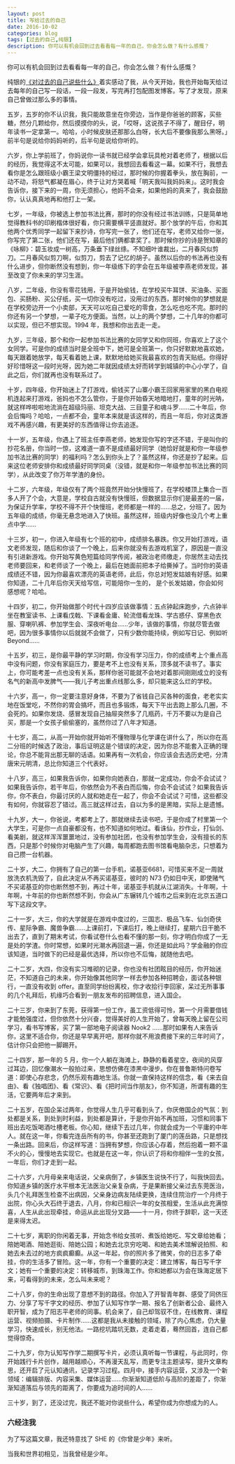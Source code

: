 ```yaml
---
layout: post
title: 写给过去的自己
date: 2016-10-02
categories: blog
tags: [过去的自己,纯银]
description: 你可以有机会回到过去看看每一年的自己，你会怎么做？有什么感慨？
---
```


你可以有机会回到过去看看每一年的自己，你会怎么做？有什么感慨？

纯银的[《对过去的自己说些什么》](http://t.cn/R5thZFj)着实感动了我，从今天开始，我也开始每天给过去每年的自己写一段话，一段一段发，写完再打包配图发博客。写了才发现，原来自己曾做过那么多的事情。

五岁，五岁的你不认识我，我只能故意坐在你旁边，当作是你爸爸的顾客，买些糖，然分几颗给你，然后摸摸你的头，说，「哎呀，这说孩子不得了，醒目仔，明年读书一定拿第一。哈哈，小时候皮肤还那那么白呀，长大后不要像我那么黑呀。」前半句是说给你妈妈听的，后半句是说给你听的。

六岁，你上学前班了，你妈说你一读书就已经学会拿玩具枪对着老师了，根据以后的经历，我觉得这不太可能，如果可以，我想回去看看这一幕。如果不行，我想去看你是怎么跟班级小霸王梁文明僵持的经过，那时候的你握着拳头，放在胸前，一动不动，将怒气都凝在眉心，终于让对方哭着喊「明天我叫我妈妈来」。这时我会告诉你，接下来的一周，你无须担心，他妈不会来，如果他妈的真来了，我会鼓励你，认认真真地再和他打上一架。

七岁，一年级，你被选上参加书法比赛，那时的你没有经过书法训练，只是简单地觉得教科书的印刷楷体很好看，你只需要横平竖直就好。那个放学的午后，你和其他两个优秀同学一起留下来抄诗，你写完一张了，他们还在写，老师又给你一张，你写完了第二张，他们还在写，最后他们俩都拿奖了。那时候你抄的诗是贺知章的《咏柳》：碧玉妆成一树高，万条垂下绿丝绦。不知细叶谁裁出，二月春风似剪刀。二月春风似剪刀啊，似剪刀，剪去了记忆的胡子。虽然以后你的书法再也没有什么进步，但你断然没有想到，你一年级练下的字会在五年级被李燕老师发现，甚至改变了你未来的学习生涯。

八岁，二年级，你没有零花钱用，于是开始偷钱，在学校买牛耳饼、买油条、买面包、买肠粉、买公仔纸，买一切你没有吃过，没用过的东西，那时候你的梦想就是在学校旁边开一个小卖部，天天可以吃自己爱吃的零食，怎么吃也吃不完。那时的你还有另一个梦想，一辈子吃方便面。当然，以上的两个梦想，二十几年的你都可以实现，但已不想实现。1994 年，我想和你出去走一走。

九岁，三年级，那个和你一起参加书法比赛的女同学又和你同班，你喜欢上了这个女同学。可是你的成绩当时是全班中下，她可是全班第一，你只好默默地喜欢她，每天跟着她放学，每天看着她上课，默默地给她买我最喜欢的包青天贴纸。你得好好珍惜呀这一段时光呀，因为她二年就因成绩太好而转学到城镇的中心小学了，自此之后，你们就再也没有联系过了。

十岁，四年级，你开始迷上了打游戏，偷钱买了山寨小霸王回家用家里的黑白电视机连起来打游戏，爸妈也不怎么管你，于是你开始昏天地暗地打，童年的时光呐，就这样哗啦啦地流淌在超级玛丽、坦克大战、三目童子和魂斗罗……二十年后，你会后悔吗？哈哈，一点都不会，童年本来就是该这样的，而且一年后，你对这类游戏不再感兴趣，有更美好的东西值得让你去追逐。

十一岁，五年级，你遇上了班主任李燕老师，她发现你写的字还不错，于是叫你的抄花名册，你当时一惊，这难道一直不是成绩最好同学（她恰好就是和你一年级参加书法比赛的同学）的福利吗？怎么到你头上了？虽然这样，你还是抄了起来。后来这位老师安排你和成绩最好同学同桌（没错，就是和你一年级参加书法比赛的同学），从此改变了你万年学渣的身份。

十二岁，六年级，年级仅有了两个班竟然开始分快慢班了，在学校楼顶上集合一百多人开了个会，大意是，学校自古就没有快慢班，但数据显示你们是最差的一届，为保证升学率，学校不得不开个快慢班，老师都是一样的……总之，分班了。因为五年级的成绩，你毫无悬念地进入了快班。虽然这样，班级内好像也没几个考上重点中学……

十三岁，初一，你进入年级有七个班的初中，成绩排名暴跌。你又开始打游戏，语文老师发现，随后和你谈了一个晚上，后来你就没有去游戏机室了，原因是一直没有引进新游戏。你开始写黄色短篇给同学传阅，被政治老师缴走，你居然主动去找老师要回来，和老师谈了一个晚上，最后在她面前把本子给撕掉了。当时你的英语成绩还不错，因为你最喜欢漂亮的英语老师，此后，你总对短发姑娘有好感。如果你知道，二十几年后你天天给写信，可能陪你一生的， 是个长发姑娘，你会如何感想呢？哈哈。

十四岁，初二，你开始做那个时代十四岁应该做事情：五点钟起床跑步，六点钟半坐在教室读书、上课看戊戟、下课看金庸、轮流借看龙珠、学古惑仔、穿黑色衣服、穿喇叭裤、参加学生会、深夜听电台……少年，该做的事情，你就尽管去做吧，因为很多事情你以后就就不会做了，只有少数你能持续，例如写日记、例如听 Beyond……

十五岁，初三，是你最平静的学习时期，你没有学习压力，你的成绩考上个重点高中没有问题，你没有家庭压力，要是考不上也没有关系，顶多就不读书了。事实上，你可能考差一点也没有关系，那样你爸可能就不会地对着那间刚刚成立的没有名气的新高中发脾气——我儿子考出重点线那么多，却只能来这么烂的学校。

十六岁，高一，你一定要注意好身体，不要为了省钱自己买各种的面食，老老实实地在饭堂吃，不然你的胃会搞坏，而且也多锻炼，每天下午出去跑上那么几圈，不会死的。如果你发烧、感冒发现自己抽屉突然多了几瓶药，千万不要以为是自己买，那是一个女孩子偷偷塞的，虽然你过了八年才知道。

十七岁，高二，从高一开始你就开始听不懂物理与化学课在讲什么了，所以你在高二分班的时候选了政治，事后证明这是个错误的决定，因为你总不能套入正确的理论，你总不能背出那无聊的话语。如果再有一次机会，你应该会去选历史吧，分清唐宋元明清，总比你知道三个代表好。

十八岁，高三，如果我告诉你，如果你向她表白，那就一定成功，你会不会试试？如果我告诉你，若干年后，你依然会为不表白而后悔，你会不会试试？如果我告诉你，你不表白，你最讨厌的人就和她走在一起了，你会不会试试？可惜，这些都没有如何，你就容忍了错过。高三就这样过去，自以为多的是黑暗，实际上是遗憾。

十九岁，大一，你爸说，考都考上了，那就继续去读书吧，于是你成了村里第一个大学生，可是你一点自豪都没有，也不知道如何地过。看诛仙，抄作业，打仙剑、看美剧，就这样浑浑噩噩地过，没有参加社团，也没有参加学生会，没有擅长的东西，只是那个时候你对电脑产生了兴趣，每周都跑去图书馆看电脑杂志，只想着为自己攒一台机器。

二十岁，大二，你拥有了自己的第一台手机，诺基亚6681，可惜买来不足一周就放洗衣机洗毁了，自此决定从不再买诺基亚，彼时的 N73 仍如日中天，即使赌气不买诺基亚的你也断然想不到，再过十年，诺基亚手机就从江湖消失。十年啊，十年啊，十年前的你也断然想不到，你会从广东辗转几个城市之后来到在北京五道口写下这段文字。

二十一岁，大三，你的大学就是在游戏中度过的，三国志、极品飞车、仙剑奇侠传、星际争霸、魔兽争霸……上课前打，下课后打，晚上继续打，星期六日干脆不出去了，直到了期末考试，你看试卷什么也看不懂的那一刻，你才明白你成了一无是处的学渣。你时常想，如果时光潮水再回退一遍，你还是如此吗？学金融的你应该知道，当时做下的已经是最优选择，所以你也不后悔，就随他去吧。

二十二岁，大四，你没有实习堆砌的记录，你也没有社团眩目的经历，你开始迷茫，不知道自己的未来，你开始像其他同学一样去参加各种招聘会，面试各种银行，一直没有收到 offer。直至同学纷纷离校，你才收拾行李回家，呆过无所事事的几个礼拜后，机缘巧合看到一朋友发布的招聘信息，进入国企。

二十三岁，你来到了东莞，获得第一份工作，虽工资低得可怜，第一个月需要借钱才能勉强度过，但你依然十分兴奋，觉得美好的人生开始了，曾每天晚上留在公司学习，看书写博客，买了第一部地电子阅读器 Nook2 ……那时如果有人来告诉你，这里不适合你，你还是早早离开吧，那样你就不用浪费接下来的三年时间了，估计你只会把他一脚踢开。

二十四岁，那一年的 5 月，你一个人躺在海滩上，静静的看着星空，夜间的风穿过耳边，回忆像潮水一般拍过来，思想仿佛在漆黑中漫步。你在普鲁斯特问卷写道：即使心存悲念，仍然乐观有趣地生活。你就一直保持这样的信念，看《来去自由》、看《独唱团》、看《常识》、看《把时间当作朋友》，你不知道，所谓有趣的生活，它要两年后才来到。

二十五岁，在国企呆过两年，你觉得人生几乎可看到头了，你厌倦国企的气氛：到处都是关系，到处到时利益，到处都是算计，于是你开始不再加班，习惯和同事下班出去吃饭喝酒吐槽老板。你心知，继续下去过几年，你就会成为一个平庸的中年人。就在这一年，你看完连岳所有的书，你甚至还跑到了厦门的莲岳路，只是想找一条出路。回来后，你这样写道：当拥有梦想，你应该心存着，然后抱着一颗不温不火的心，慢慢地去实现它。也就是在这一年，你认识了将和你相伴一生的女孩，一年后，你们才走到一起。

二十六岁，六月母亲来电话说，父亲病倒了，乡镇医生说快不行了，叫我快回去。你知道乡镇的医疗水平根本无法医治父亲复杂病，于是果断接父亲过去东莞医治，头几个礼拜医生检查不出病因，父亲身边病友陆续更换，连续住院治疗一个月终于出院，你心头大石终于退去，八月，你和已相识一年的女孩相爱，生活从此充满惊喜，人生从此出现牵挂，命运从此出现分叉路——十一月，你终于辞职，这一天还是来得太迟。

二十七岁，离职的你闲着无事，开始念书给女孩听、煮饭给她吃、写文章给她看；陪她喝酒、陪她逛街、陪她公园；和她去北京穷吃喝、和她去美术馆解说拍照、和她去未去过的地方疯疯癫癫。从这一年起，你的照片多了微笑，你的日志多了牵挂，你的生活多了冒险。这一年，你有一个重要的决定：建立博客，每日写千字文；她有一个重要的决定：转移城市，到珠海工作。你和她都以为会在珠海定居下来，可看得到的未来，怎么叫未来呢？

二十八岁，你的生命出现了意想不到的路径。你加入了开智青年群、感受了同侪压力、分享了写千字文的经历、参加了认知写作学一期、报名了创新者公会、最终入职开智，成为了阳志平老师的同事。机会来了，自己却驾驭不住，在线教育、课程运营、视频拍摄、卡片制作……这都是我从未接触的领域，除了内心焦虑，仍大量学习，快速成长，别无他法。一路挖坑踏坑无数，走着走着，蓦然回首，连自己都觉得惊奇。

二十九岁，你为认知写作学二期撰写卡片，必须认真听每一节课程，与此同时，你开始践行卡片创作，越用越顺心，不再漫天乱写，而更专注主题读写，提升文章构思，还开启了元认知通讯，记录学习过程。四月中，接手内容运营，又涉及一个新领域：编辑排版、内容采集、媒体运营……你渐渐知道低阶与高阶的差距了，你渐渐知道落后与领先的距离了，你要成为追时间的人……

三十岁，到了，还没过完，我还不能对你说些什么，希望你成为你想成为的人。


### 六经注我

为了写这篇文章，我还特意找了 SHE 的《你曾是少年》来听。

当我和世界初相见，当我曾经是少年。